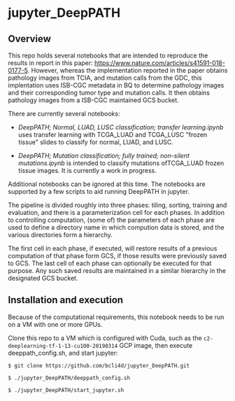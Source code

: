 # jupyter_DeepPATH

## Overview

This repo holds several notebooks that are intended to reproduce the results in report in this paper: https://www.nature.com/articles/s41591-018-0177-5. However, whereas the implementation reported in the paper obtains pathology images from TCIA, and mutation calls from the GDC, this implentation uses ISB-CGC metadata in BQ to determine pathology images and their corresponding tumor type and mutation calls. It then obtains pathology images from a ISB-CGC maintained GCS bucket.

There are currently several notebooks:

* _DeepPATH; Normal, LUAD, LUSC classification; transfer learning.ipynb_ uses transfer learning with TCGA_LUAD and TCGA_LUSC "frozen tissue" slides to classify for normal, LUAD, and LUSC.

* _DeepPATH; Mutation classification; fully trained; non-silent mutations.ipynb_ is intended to classify mutations ofTCGA_LUAD frozen tissue images. It is currently a work in progress.

Additional notebooks can be ignored at this time. The notebooks are supported by a few scripts to aid running DeepPATH in jupyter.

The pipeline is divided roughly into three phases: tiling, sorting, training and evaluation, and there is a parameterization cell for each phases. In addition to controlling computation, (some of) the parameters of each phase are used to define a directory name in which compution data is stored, and the various directories form a hierarchy. 

The first cell in each phase, if executed, will restore results of a previous computation of that phase form GCS, if those results were previously saved to GCS. The last cell of each phase can optionally be executed for that purpose. Any such saved results are maintained in a similar hierarchy in the designated GCS bucket.

## Installation and execution

Because of the computational requirements, this notebook needs to be run on a VM with one or more GPUs.

Clone this repo to a VM which is configured with Cuda, such as the `c2-deeplearning-tf-1-13-cu100-20190314` GCP image,
then execute deeppath_config.sh, and start jupyter:

 `$ git clone https://github.com/bcli4d/jupyter_DeepPATH.git`

 `$ ./jupyter_DeepPATH/deeppath_config.sh`

 `$ ./jupyter_DeepPATH/start_jupyter.sh`
